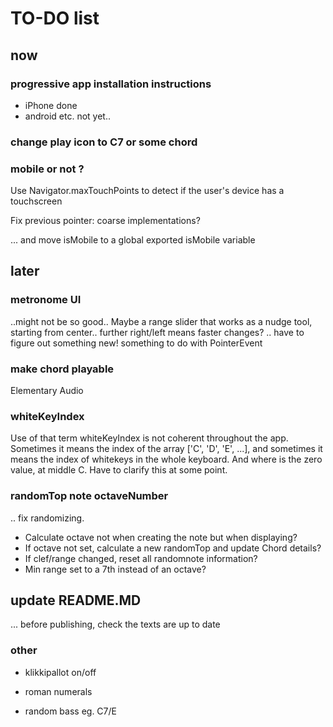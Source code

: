 # TO-DO list

## now

### progressive app installation instructions

- iPhone done
- android etc. not yet..

### change play icon to C7 or some chord

### mobile or not ?

Use Navigator.maxTouchPoints to detect if the user's device has a touchscreen

Fix previous pointer: coarse implementations?

... and move isMobile to a global exported isMobile variable

## later

### metronome UI

..might not be so good.. Maybe a range slider that works as a nudge tool, starting from center.. further right/left means faster changes? .. have to figure out something new! something to do with PointerEvent

### make chord playable

Elementary Audio

### whiteKeyIndex

Use of that term whiteKeyIndex is not coherent throughout the app. Sometimes it means the index of the array ['C', 'D', 'E', ...], and sometimes it means the index of whitekeys in the whole keyboard. And where is the zero value, at middle C. Have to clarify this at some point.

### randomTop note octaveNumber

.. fix randomizing.

- Calculate octave not when creating the note but when displaying?
- If octave not set, calculate a new randomTop and update Chord details?
- If clef/range changed, reset all randomnote information?
- Min range set to a 7th instead of an octave?

## update README.MD

... before publishing, check the texts are up to date

### other

- klikkipallot on/off

- roman numerals

- random bass eg. C7/E
